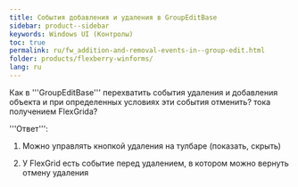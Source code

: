 ```yaml
---
title: События добавления и удаления в GroupEditBase 
sidebar: product--sidebar
keywords: Windows UI (Контролы)
toc: true
permalink: ru/fw_addition-and-removal-events-in--group-edit.html
folder: products/flexberry-winforms/
lang: ru
---
```


Как в '''GroupEditBase''' перехватить события удаления и добавления объекта и при определенных условиях эти события отменить? тока получением FlexGrida?

'''Ответ''':

1) Можно управлять кнопкой удаления на тулбаре (показать, скрыть)

2) У FlexGrid есть событие перед удалением, в котором можно вернуть отмену удаления
